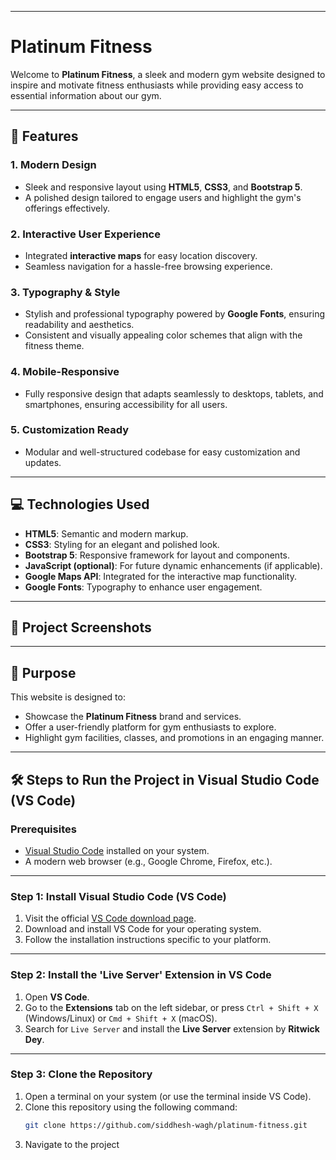 
---

# Platinum Fitness

Welcome to **Platinum Fitness**, a sleek and modern gym website designed to inspire and motivate fitness enthusiasts while providing easy access to essential information about our gym.

---

## 🚀 Features

### 1. **Modern Design**
- Sleek and responsive layout using **HTML5**, **CSS3**, and **Bootstrap 5**.
- A polished design tailored to engage users and highlight the gym's offerings effectively.

### 2. **Interactive User Experience**
- Integrated **interactive maps** for easy location discovery.
- Seamless navigation for a hassle-free browsing experience.

### 3. **Typography & Style**
- Stylish and professional typography powered by **Google Fonts**, ensuring readability and aesthetics.
- Consistent and visually appealing color schemes that align with the fitness theme.

### 4. **Mobile-Responsive**
- Fully responsive design that adapts seamlessly to desktops, tablets, and smartphones, ensuring accessibility for all users.

### 5. **Customization Ready**
- Modular and well-structured codebase for easy customization and updates.

---

## 💻 Technologies Used

- **HTML5**: Semantic and modern markup.
- **CSS3**: Styling for an elegant and polished look.
- **Bootstrap 5**: Responsive framework for layout and components.
- **JavaScript (optional)**: For future dynamic enhancements (if applicable).
- **Google Maps API**: Integrated for the interactive map functionality.
- **Google Fonts**: Typography to enhance user engagement.

---

## 📸 Project Screenshots

---

## 🎯 Purpose

This website is designed to:
- Showcase the **Platinum Fitness** brand and services.
- Offer a user-friendly platform for gym enthusiasts to explore.
- Highlight gym facilities, classes, and promotions in an engaging manner.

---

## 🛠️ Steps to Run the Project in Visual Studio Code (VS Code)

### Prerequisites

- [Visual Studio Code](https://code.visualstudio.com/download) installed on your system.  
- A modern web browser (e.g., Google Chrome, Firefox, etc.).

---

### Step 1: Install Visual Studio Code (VS Code)

1. Visit the official [VS Code download page](https://code.visualstudio.com/download).  
2. Download and install VS Code for your operating system.  
3. Follow the installation instructions specific to your platform.  

---

### Step 2: Install the 'Live Server' Extension in VS Code

1. Open **VS Code**.  
2. Go to the **Extensions** tab on the left sidebar, or press `Ctrl + Shift + X` (Windows/Linux) or `Cmd + Shift + X` (macOS).  
3. Search for `Live Server` and install the **Live Server** extension by **Ritwick Dey**.

---

### Step 3: Clone the Repository

1. Open a terminal on your system (or use the terminal inside VS Code).  
2. Clone this repository using the following command:  
   ```bash
   git clone https://github.com/siddhesh-wagh/platinum-fitness.git
   ```
3. Navigate to the project
